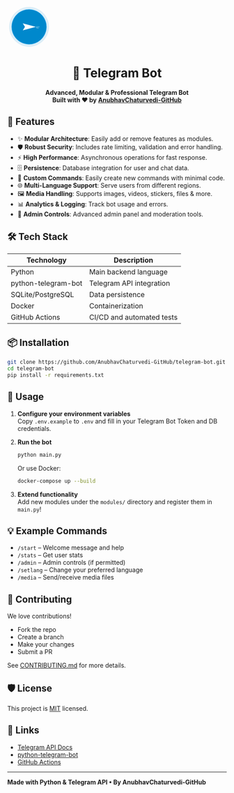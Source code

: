 <svg width="100" height="100" xmlns="http://www.w3.org/2000/svg" viewBox="0 0 100 100">
  <!-- Background circle with pulse animation -->
  <circle cx="50" cy="50" r="45" fill="#0088cc" opacity="0.1">
    <animate attributeName="r" values="45;50;45" dur="2s" repeatCount="indefinite"/>
    <animate attributeName="opacity" values="0.1;0.3;0.1" dur="2s" repeatCount="indefinite"/>
  </circle>
  
  <!-- Main Telegram circle -->
  <circle cx="50" cy="50" r="40" fill="#0088cc">
    <animateTransform attributeName="transform" type="rotate" values="0 50 50;360 50 50" dur="10s" repeatCount="indefinite"/>
  </circle>
  
  <!-- Telegram paper plane icon -->
  <g transform="translate(50, 50)">
    <!-- Paper plane path -->
    <path d="M-15,-8 L15,0 L-15,8 L-10,0 Z" fill="white">
      <animateTransform attributeName="transform" type="translate" values="0,0;3,0;0,0" dur="1.5s" repeatCount="indefinite"/>
    </path>
    <circle cx="5" cy="0" r="1.5" fill="white" opacity="0.8">
      <animate attributeName="opacity" values="0.8;0.3;0.8" dur="1s" repeatCount="indefinite"/>
    </circle>
    <!-- Motion lines for send effect -->
    <g opacity="0.6">
      <line x1="16" y1="-2" x2="22" y2="-3" stroke="white" stroke-width="1">
        <animate attributeName="opacity" values="0;0.6;0" dur="2s" repeatCount="indefinite"/>
      </line>
      <line x1="16" y1="0" x2="24" y2="0" stroke="white" stroke-width="1">
        <animate attributeName="opacity" values="0;0.6;0" dur="2s" repeatCount="indefinite" begin="0.2s"/>
      </line>
      <line x1="16" y1="2" x2="22" y2="3" stroke="white" stroke-width="1">
        <animate attributeName="opacity" values="0;0.6;0" dur="2s" repeatCount="indefinite" begin="0.4s"/>
      </line>
    </g>
  </g>
  
  <!-- Subtle glow effect -->
  <circle cx="50" cy="50" r="40" fill="none" stroke="#00aaff" stroke-width="1" opacity="0.5">
    <animate attributeName="opacity" values="0.5;0.8;0.5" dur="3s" repeatCount="indefinite"/>
  </circle>
</svg>
<h1 align="center">🤖 Telegram Bot</h1>
<p align="center">
  <b>Advanced, Modular & Professional Telegram Bot<br>Built with ❤️ by <a href="https://github.com/AnubhavChaturvedi-GitHub">AnubhavChaturvedi-GitHub</a></b>
</p>


## 🚀 Features

- ✨ **Modular Architecture**: Easily add or remove features as modules.
- 🛡️ **Robust Security**: Includes rate limiting, validation and error handling.
- ⚡ **High Performance**: Asynchronous operations for fast response.
- 🗄️ **Persistence**: Database integration for user and chat data.
- 🎨 **Custom Commands**: Easily create new commands with minimal code.
- 🌐 **Multi-Language Support**: Serve users from different regions.
- 🖼️ **Media Handling**: Supports images, videos, stickers, files & more.
- 📊 **Analytics & Logging**: Track bot usage and errors.
- 🚦 **Admin Controls**: Advanced admin panel and moderation tools.

## 🛠️ Tech Stack

| Technology     | Description                    |
| -------------- | ----------------------------- |
| Python         | Main backend language          |
| python-telegram-bot | Telegram API integration |
| SQLite/PostgreSQL | Data persistence            |
| Docker         | Containerization              |
| GitHub Actions | CI/CD and automated tests     |

## 📦 Installation

```bash
git clone https://github.com/AnubhavChaturvedi-GitHub/telegram-bot.git
cd telegram-bot
pip install -r requirements.txt
```

## 📝 Usage

1. **Configure your environment variables**  
   Copy `.env.example` to `.env` and fill in your Telegram Bot Token and DB credentials.

2. **Run the bot**  
   ```bash
   python main.py
   ```
   Or use Docker:
   ```bash
   docker-compose up --build
   ```

3. **Extend functionality**  
   Add new modules under the `modules/` directory and register them in `main.py`!

## 💡 Example Commands

- `/start` – Welcome message and help
- `/stats` – Get user stats
- `/admin` – Admin controls (if permitted)
- `/setlang` – Change your preferred language
- `/media` – Send/receive media files



## 🌟 Contributing

We love contributions!  
- Fork the repo
- Create a branch
- Make your changes
- Submit a PR

See [CONTRIBUTING.md](CONTRIBUTING.md) for more details.

## 🛡️ License

This project is [MIT](LICENSE) licensed.

## 🔗 Links

- [Telegram API Docs](https://core.telegram.org/bots/api)
- [python-telegram-bot](https://python-telegram-bot.org/)
- [GitHub Actions](https://github.com/features/actions)

---


  <b>Made with Python & Telegram API • By AnubhavChaturvedi-GitHub</b>
</p>

